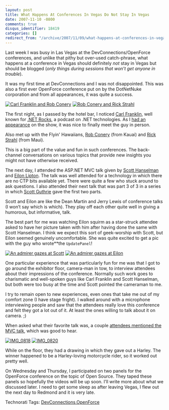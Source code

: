```yaml
---
layout: post
title: What Happens At Conferences In Vegas Do Not Stay In Vegas
date: 2007-11-10 -0800
comments: true
disqus_identifier: 18419
categories: []
redirect_from: "/archive/2007/11/09/what-happens-at-conferences-in-vegas-do-not-stay-in.aspx/"
---
```


Last week I was busy in Las Vegas at the DevConnections/OpenForce
conferences, and unlike that pithy but over-used catch-phrase, what
happens at a conference in Vegas should definitely *not* stay in Vegas
but should be blogged (*only things during sessions that won’t get
anyone in trouble*).

It was my first time at DevConnections and I was not disappointed. This
was also a first ever OpenForce conference put on by the DotNetNuke
corporation and from all appearances, it was quite a success.

[![Carl Franklin and Rob
Conery](https://haacked.com/images/haacked_com/WindowsLiveWriter/WhatHappensAtDevConnectionsandOpenForceD_602/IMG_0801_thumb_1.jpg)](https://haacked.com/images/haacked_com/WindowsLiveWriter/WhatHappensAtDevConnectionsandOpenForceD_602/IMG_0801_2.jpg)
[![Rob Conery and Rick
Strahl](https://haacked.com/images/haacked_com/WindowsLiveWriter/WhatHappensAtDevConnectionsandOpenForceD_602/IMG_0804_thumb.jpg)](https://haacked.com/images/haacked_com/WindowsLiveWriter/WhatHappensAtDevConnectionsandOpenForceD_602/IMG_0804.jpg)

The first night, as I passed by the hotel bar, I noticed [Carl
Franklin](http://www.intellectualhedonism.com/ "Carl Franklin"), well
known for [.NET Rocks](http://www.dotnetrocks.com/ ".NET Rocks"), a
podcast on .NET technologies. As I [had an
appearance](https://haacked.com/archive/2007/08/07/my-.net-rocks-interview-is-now-up.aspx "My .NET Rocks Interview")
on the show, it was nice to finally meet the guy in person.

Also met up with the Flyin' Hawaiians, [Rob
Conery](http://blog.wekeroad.com/ "Rob Conery's Blog") (from Kauai) and
[Rick Strahl](http://www.west-wind.com/weblog/ "Rick Strahl") (from
Maui).

This is a big part of the value and fun in such conferences. The
back-channel conversations on various topics that provide new insights
you might not have otherwise received.

The next day, I attended the ASP.NET MVC talk given by [Scott
Hanselman](http://www.hanselman.com/blog/ "Scott Hanselman") and [Eilon
Lipton](http://weblogs.asp.net/leftslipper/ "Eilon Lipton"). The talk
was well attended for a technology in which there are no CTP bits
available yet. There were quite a few who stuck around to ask questions.
I also attended their next talk that was part 3 of 3 in a series in
which [Scott Guthrie](http://weblogs.asp.net/scottgu "Scott Guthrie")
gave the first two parts.

Scott and Eilon are like the Dean Martin and Jerry Lewis of conference
talks (I won’t say which is which). They play off each other quite well
in giving a humorous, but informative, talk.

The best part for me was watching Eilon squirm as a star-struck attendee
asked to have her picture taken with him after having done the same with
Scott Hanselman. I think we expect this sort of geek-worship with Scott,
but Eilon seemed genuinely uncomfortable. She was quite excited to get a
pic with the guy who wrote**the `UpdatePanel`!

[![An admirer gazes at
Scott](https://haacked.com/images/haacked_com/WindowsLiveWriter/WhatHappensAtDevConnectionsandOpenForceD_602/IMG_0805_thumb.jpg)](https://haacked.com/images/haacked_com/WindowsLiveWriter/WhatHappensAtDevConnectionsandOpenForceD_602/IMG_0805.jpg)
[![An admirer gazes at
Eilon](https://haacked.com/images/haacked_com/WindowsLiveWriter/WhatHappensAtDevConnectionsandOpenForceD_602/IMG_0811_thumb.jpg)](https://haacked.com/images/haacked_com/WindowsLiveWriter/WhatHappensAtDevConnectionsandOpenForceD_602/IMG_0811.jpg)

One particular experience that was particularly fun for me was that I
got to go around the exhibitor floor, camera-man in tow, to interview
attendees about their impressions of the conference. Normally such work
goes to charismatic and well-spoken guys like Carl Franklin and Scott
Hanselman, but both were too busy at the time and Scott pointed the
cameraman to me.

I try to remain open to new experiences, even ones that take me out of
my comfort zone (I have stage fright). I walked around with a microphone
interviewing people and saw that the attendees really love this
conference and felt they got a lot out of it. At least the ones willing
to talk about it on camera. ;)

When asked what their favorite talk was, a couple [attendees mentioned
the MVC
talk](http://geekswithblogs.net/robz/archive/2007/11/07/DevConnections---MVC-Framework-for-ASP.NET.aspx "DevConnections MVC Framework"),
which was good to hear.

[![IMG\_0818](https://haacked.com/images/haacked_com/WindowsLiveWriter/WhatHappensAtDevConnectionsandOpenForceD_602/IMG_0818_thumb.jpg)](https://haacked.com/images/haacked_com/WindowsLiveWriter/WhatHappensAtDevConnectionsandOpenForceD_602/IMG_0818.jpg)
[![IMG\_0820](https://haacked.com/images/haacked_com/WindowsLiveWriter/WhatHappensAtDevConnectionsandOpenForceD_602/IMG_0820_thumb.jpg)](https://haacked.com/images/haacked_com/WindowsLiveWriter/WhatHappensAtDevConnectionsandOpenForceD_602/IMG_0820.jpg)

While on the floor, they had a drawing in which they gave out a Harley.
The winner happened to be a Harley-loving motorcycle rider, so it worked
out pretty well.

On Wednesday and Thursday, I participated on two panels for the
OpenForce conference on the topic of Open Source. They taped these
panels so hopefully the videos will be up soon. I’ll write more about
what we discussed later. I need to get some sleep as after leaving
Vegas, I flew out the next day to Redmond and it is very late.

Technorati Tags:
[DevConnections](http://technorati.com/tags/DevConnections),[OpenForce](http://technorati.com/tags/OpenForce)

